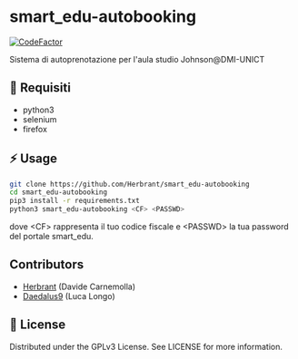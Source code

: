 
# smart_edu-autobooking
[![CodeFactor](https://www.codefactor.io/repository/github/herbrant/smart_edu-autobooking/badge)](https://www.codefactor.io/repository/github/herbrant/smart_edu-autobooking)

Sistema di autoprenotazione per l'aula studio Johnson@DMI-UNICT

## :notebook: Requisiti
- python3
- selenium
- firefox
## :zap: Usage
```bash
git clone https://github.com/Herbrant/smart_edu-autobooking
cd smart_edu-autobooking
pip3 install -r requirements.txt
python3 smart_edu-autobooking <CF> <PASSWD>
```
dove \<CF\> rappresenta il tuo codice fiscale e \<PASSWD\> la tua password del portale smart_edu. 

## Contributors
- [Herbrant](https://github.com/Herbrant) (Davide Carnemolla)
- [Daedalus9](https://github.com/Daedalus9) (Luca Longo)

## :scroll: License
Distributed under the GPLv3 License. See LICENSE for more information.
